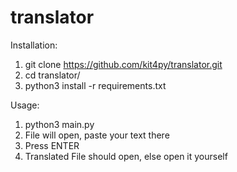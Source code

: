 # translator

Installation:
  1. git clone https://github.com/kit4py/translator.git
  2. cd translator/
  2. python3 install -r requirements.txt
  
  
Usage:
  1. python3 main.py
  2. File will open, paste your text there 
  3. Press ENTER
  4. Translated File should open, else open it yourself
